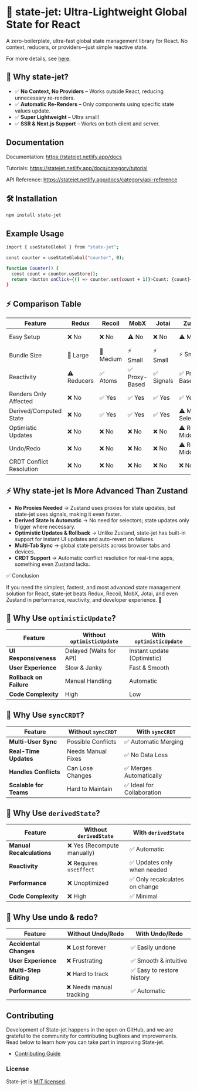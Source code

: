 # 🚀 state-jet: Ultra-Lightweight Global State for React

A zero-boilerplate, ultra-fast global state management library for React. No context, reducers, or providers—just simple reactive state.

For more details, see [here](https://statejet.netlify.app).

## 🚀 Why state-jet?
- ✅ **No Context, No Providers** – Works outside React, reducing unnecessary re-renders.
- ✅ **Automatic Re-Renders** – Only components using specific state values update.
- ✅ **Super Lightweight** – Ultra small!
- ✅ **SSR & Next.js Support** – Works on both client and server.

## Documentation

Documentation: https://statejet.netlify.app/docs

Tutorials: https://statejet.netlify.app/docs/category/tutorial

API Reference: https://statejet.netlify.app/docs/category/api-reference

## 🛠 Installation
```bash
npm install state-jet
```

## Example Usage
```bash
import { useStateGlobal } from "state-jet";

const counter = useStateGlobal("counter", 0);

function Counter() {
  const count = counter.useStore();
  return <button onClick={() => counter.set(count + 1)}>Count: {count}</button>;
}
```

## ⚡ Comparison Table

| Feature                  | Redux       | Recoil    | MobX          | Jotai     | Zustand                | state-jet            |
| ------------------------ | ----------- | --------- | ------------- | --------- | ---------------------- | --------------------- |
| Easy Setup           | ❌ No       | ❌ No     | ⚠️ No        | ❌ No      | ⚠️ Minimal             | ✅ Ultra-Minimal                  |
| Bundle Size              | 🚀 Large    | 🚀 Medium | ⚡ Small       | ⚡ Small   | ⚡ Small        | 🔥 Ultra-Small |
| Reactivity               | ⚠️ Reducers | ✅ Atoms   | ✅ Proxy-Based | ✅ Signals | ✅ Proxy-Based          | ✅ Signal-Like         |
| Renders Only Affected    | ❌ No        | ✅ Yes     | ✅ Yes         | ✅ Yes     | ✅ Yes                  | ✅ Yes                 |
| Derived/Computed State   | ❌ No        | ✅ Yes     | ✅ Yes         | ✅ Yes     | ⚠️ Manual Selectors    | ✅ Yes (Automatic)     |
| Optimistic Updates       | ❌ No        | ❌ No      | ❌ No          | ❌ No      | ⚠️ Requires Middleware | ✅ Built-in            |
| Undo/Redo                | ❌ No        | ❌ No      | ❌ No          | ❌ No      | ⚠️ Requires Middleware | ✅ Built-in            |                |
| CRDT Conflict Resolution | ❌ No        | ❌ No      | ❌ No          | ❌ No      | ❌ No                   | ✅ Yes                 |


## ⚡ Why state-jet Is More Advanced Than Zustand

- **No Proxies Needed** → Zustand uses proxies for state updates, but state-jet uses signals, making it even faster.
- **Derived State Is Automatic** → No need for selectors; state updates only trigger where necessary.
- **Optimistic Updates & Rollback** → Unlike Zustand, state-jet has built-in support for instant UI updates and auto-revert on failures.
- **Multi-Tab Sync** → global state persists across browser tabs and devices.
- **CRDT Support** → Automatic conflict resolution for real-time apps, something even Zustand lacks.

✅ Conclusion

If you need the simplest, fastest, and most advanced state management solution for React, state-jet beats Redux, Recoil, MobX, Jotai, and even Zustand in performance, reactivity, and developer experience. 🚀

## 🎯 Why Use `optimisticUpdate`?
| Feature                 | Without `optimisticUpdate` | With `optimisticUpdate`     |
| ----------------------- | -------------------------- | --------------------------- |
| **UI Responsiveness**   | Delayed (Waits for API)    | Instant update (Optimistic) |
| **User Experience**     | Slow & Janky               | Fast & Smooth               |
| **Rollback on Failure** | Manual Handling            | Automatic                   |
| **Code Complexity**     | High                       | Low                         |


## 🎯 Why Use `syncCRDT`?
| Feature                | Without `syncCRDT` | With `syncCRDT`           |
| ---------------------- | ------------------ | ------------------------- |
| **Multi-User Sync**    | Possible Conflicts | ✅ Automatic Merging       |
| **Real-Time Updates**  | Needs Manual Fixes | ✅ No Data Loss            |
| **Handles Conflicts**  | Can Lose Changes   | ✅ Merges Automatically    |
| **Scalable for Teams** | Hard to Maintain   | ✅ Ideal for Collaboration |


## 🎯 Why Use `derivedState`?

| Feature                   | Without `derivedState`     | With `derivedState`           |
| ------------------------- | -------------------------- | ----------------------------- |
| **Manual Recalculations** | ❌ Yes (Recompute manually) | ✅ Automatic                   |
| **Reactivity**            | ❌ Requires `useEffect`     | ✅ Updates only when needed    |
| **Performance**           | ❌ Unoptimized              | ✅ Only recalculates on change |
| **Code Complexity**       | ❌ High                     | ✅ Minimal                     |

## 🎯 Why Use undo & redo?

| Feature                | Without Undo/Redo       | With Undo/Redo            |
| ---------------------- | ----------------------- | ------------------------- |
| **Accidental Changes** | ❌ Lost forever          | ✅ Easily undone           |
| **User Experience**    | ❌ Frustrating           | ✅ Smooth & intuitive      |
| **Multi-Step Editing** | ❌ Hard to track         | ✅ Easy to restore history |
| **Performance**        | ❌ Needs manual tracking | ✅ Automatic               |


## Contributing

Development of State-jet happens in the open on GitHub, and we are grateful to the community for contributing bugfixes and improvements. Read below to learn how you can take part in improving State-jet.

- [Contributing Guide](./CONTRIBUTING.md)

### License

State-jet is [MIT licensed](./LICENSE).
